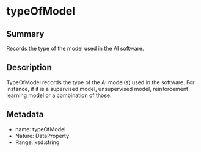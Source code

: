 <!-- Automatically generated by spec-parser v2.0.0 on 2024-01-08T22:20:56.273795+00:00 -->
<!-- SPDX-License-Identifier: Community-Spec-1.0 -->

# typeOfModel

## Summary

Records the type of the model used in the AI software.


## Description

TypeOfModel records the type of the AI model(s) used in the software. 
For instance, if it is a supervised model, unsupervised model, reinforcement learning model or a combination of those.


## Metadata

- name: typeOfModel
- Nature: DataProperty
- Range: xsd:string




